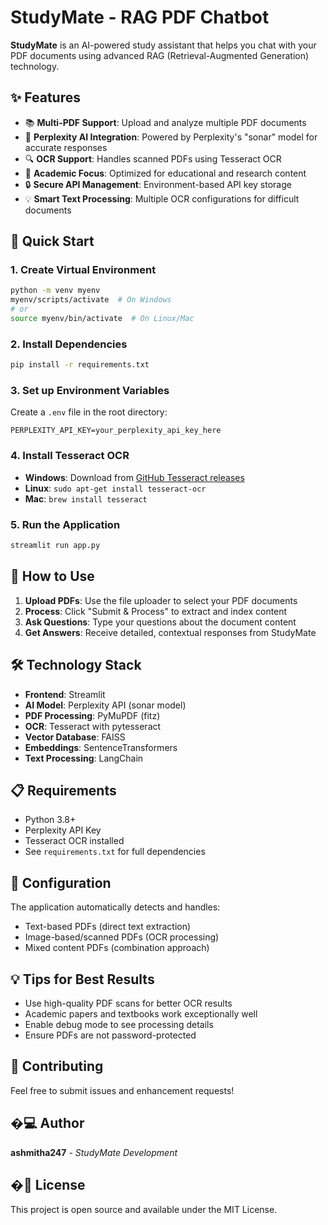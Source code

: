 # StudyMate - RAG PDF Chatbot

**StudyMate** is an AI-powered study assistant that helps you chat with your PDF documents using advanced RAG (Retrieval-Augmented Generation) technology.

## ✨ Features

- 📚 **Multi-PDF Support**: Upload and analyze multiple PDF documents
- 🤖 **Perplexity AI Integration**: Powered by Perplexity's "sonar" model for accurate responses
- 🔍 **OCR Support**: Handles scanned PDFs using Tesseract OCR
- 🎯 **Academic Focus**: Optimized for educational and research content
- 🔒 **Secure API Management**: Environment-based API key storage
- 💡 **Smart Text Processing**: Multiple OCR configurations for difficult documents

## 🚀 Quick Start

### 1. Create Virtual Environment

```bash
python -m venv myenv
myenv/scripts/activate  # On Windows
# or
source myenv/bin/activate  # On Linux/Mac
```

### 2. Install Dependencies

```bash
pip install -r requirements.txt
```

### 3. Set up Environment Variables

Create a `.env` file in the root directory:
```
PERPLEXITY_API_KEY=your_perplexity_api_key_here
```

### 4. Install Tesseract OCR

- **Windows**: Download from [GitHub Tesseract releases](https://github.com/UB-Mannheim/tesseract/wiki)
- **Linux**: `sudo apt-get install tesseract-ocr`
- **Mac**: `brew install tesseract`

### 5. Run the Application

```bash
streamlit run app.py
```

## 📖 How to Use

1. **Upload PDFs**: Use the file uploader to select your PDF documents
2. **Process**: Click "Submit & Process" to extract and index content
3. **Ask Questions**: Type your questions about the document content
4. **Get Answers**: Receive detailed, contextual responses from StudyMate

## 🛠 Technology Stack

- **Frontend**: Streamlit
- **AI Model**: Perplexity API (sonar model)
- **PDF Processing**: PyMuPDF (fitz)
- **OCR**: Tesseract with pytesseract
- **Vector Database**: FAISS
- **Embeddings**: SentenceTransformers
- **Text Processing**: LangChain

## 📋 Requirements

- Python 3.8+
- Perplexity API Key
- Tesseract OCR installed
- See `requirements.txt` for full dependencies

## 🔧 Configuration

The application automatically detects and handles:
- Text-based PDFs (direct text extraction)
- Image-based/scanned PDFs (OCR processing)
- Mixed content PDFs (combination approach)

## 💡 Tips for Best Results

- Use high-quality PDF scans for better OCR results
- Academic papers and textbooks work exceptionally well
- Enable debug mode to see processing details
- Ensure PDFs are not password-protected

## 🤝 Contributing

Feel free to submit issues and enhancement requests!

## �‍💻 Author

**ashmitha247** - *StudyMate Development*

## �📄 License

This project is open source and available under the MIT License.
